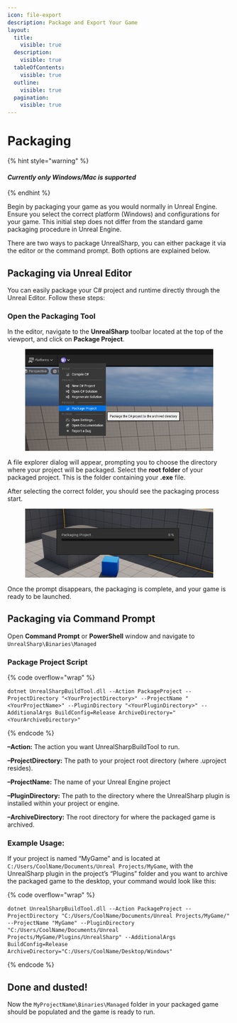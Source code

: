 ```yaml
---
icon: file-export
description: Package and Export Your Game
layout:
  title:
    visible: true
  description:
    visible: true
  tableOfContents:
    visible: true
  outline:
    visible: true
  pagination:
    visible: true
---
```


# Packaging

{% hint style="warning" %}
#### _**Currently only Windows/Mac is supported**_
{% endhint %}

Begin by packaging your game as you would normally in Unreal Engine. Ensure you select the correct platform (Windows) and configurations for your game. This initial step does not differ from the standard game packaging procedure in Unreal Engine.

There are two ways to package UnrealSharp, you can either package it via the editor or the command prompt. Both options are explained below.

## Packaging via Unreal Editor <a href="#packaging-via-unreal-editor" id="packaging-via-unreal-editor"></a>

You can easily package your C# project and runtime directly through the Unreal Editor. Follow these steps:

### Open the Packaging Tool <a href="#open-the-packaging-tool" id="open-the-packaging-tool"></a>

In the editor, navigate to the **UnrealSharp** toolbar located at the top of the viewport, and click on **Package Project**.

<figure><img src="../.gitbook/assets/packagetool.png" alt=""><figcaption></figcaption></figure>

A file explorer dialog will appear, prompting you to choose the directory where your project will be packaged. Select the **root folder** of your packaged project. This is the folder containing your **.exe** file.

After selecting the correct folder, you should see the packaging process start.

<figure><img src="../.gitbook/assets/packaging.png" alt=""><figcaption></figcaption></figure>

Once the prompt disappears, the packaging is complete, and your game is ready to be launched.

## Packaging via Command Prompt <a href="#packaging-via-command-prompt" id="packaging-via-command-prompt"></a>

Open **Command Prompt** or **PowerShell** window and navigate to `UnrealSharp\Binaries\Managed`

### Package Project Script <a href="#package-project-script" id="package-project-script"></a>

{% code overflow="wrap" %}
```batch
dotnet UnrealSharpBuildTool.dll --Action PackageProject --ProjectDirectory "<YourProjectDirectory>" --ProjectName "<YourProjectName>" --PluginDirectory "<YourPluginDirectory>" --AdditionalArgs BuildConfig=Release ArchiveDirectory="<YourArchiveDirectory>"
```
{% endcode %}

**–Action:** The action you want UnrealSharpBuildTool to run.

**–ProjectDirectory:** The path to your project root directory (where .uproject resides).

**–ProjectName:** The name of your Unreal Engine project

**–PluginDirectory:** The path to the directory where the UnrealSharp plugin is installed within your project or engine.

**–ArchiveDirectory:** The root directory for where the packaged game is archived.

### Example Usage: <a href="#example-usage" id="example-usage"></a>

If your project is named “MyGame” and is located at `C:/Users/CoolName/Documents/Unreal Projects/MyGame`, with the UnrealSharp plugin in the project’s “Plugins” folder and you want to archive the packaged game to the desktop, your command would look like this:

{% code overflow="wrap" %}
```batch
dotnet UnrealSharpBuildTool.dll --Action PackageProject --ProjectDirectory "C:/Users/CoolName/Documents/Unreal Projects/MyGame/" --ProjectName "MyGame" --PluginDirectory "C:/Users/CoolName/Documents/Unreal Projects/MyGame/Plugins/UnrealSharp" --AdditionalArgs BuildConfig=Release ArchiveDirectory="C:/Users/CoolName/Desktop/Windows"
```
{% endcode %}

## Done and dusted! <a href="#done-and-dusted" id="done-and-dusted"></a>

Now the `MyProjectName\Binaries\Managed` folder in your packaged game should be populated and the game is ready to run.
